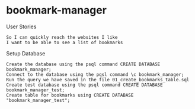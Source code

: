 # bookmark-manager

User Stories

```As a user
So I can quickly reach the websites I like
I want to be able to see a list of bookmarks
```

Setup Database

```Connect to psql
Create the database using the psql command CREATE DATABASE bookmark_manager;
Connect to the database using the pqsl command \c bookmark_manager;
Run the query we have saved in the file 01_create_bookmarks_table.sql
Create test database using the psql command CREATE DATABASE bookmark_manager_test;
Create table for bookmarks using CREATE DATABASE "bookmark_manager_test";
```
